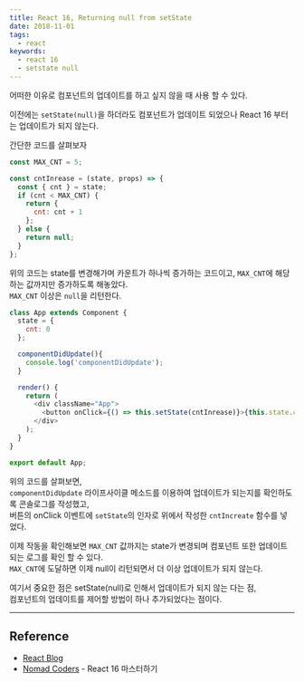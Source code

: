 ```yaml
---
title: React 16, Returning null from setState
date: 2018-11-01
tags:
  - react
keywords:
  - react 16
  - setstate null
---
```




어떠한 이유로 컴포넌트의 업데이트를 하고 싶지 않을 때 사용 할 수 있다.

이전에는 `setState(null)`을 하더라도 컴포넌트가 업데이트 되었으나 React 16 부터는 업데이트가 되지 않는다.



간단한 코드를 살펴보자



```javascript
const MAX_CNT = 5;

const cntInrease = (state, props) => {
  const { cnt } = state;
  if (cnt < MAX_CNT) {
    return {
      cnt: cnt + 1
    };
  } else {
    return null;
  }
};
```

위의 코드는 state를 변경해가며 카운트가 하나씩 증가하는 코드이고, `MAX_CNT`에 해당하는 값까지만 증가하도록 해놓았다.  
`MAX_CNT` 이상은 `null`을 리턴한다.

```javascript
class App extends Component {
  state = {
    cnt: 0
  };

  componentDidUpdate(){
    console.log('componentDidUpdate');
  }

  render() {
    return (
      <div className="App">
        <button onClick={() => this.setState(cntInrease)}>{this.state.cnt}</button>
      </div>
    );
  }
}

export default App;
```

위의 코드를 살펴보면,  
`componentDidUpdate` 라이프사이클 메소드를 이용하여 업데이트가 되는지를 확인하도록 콘솔로그를 작성했고,  
버튼의 onClick 이벤트에 `setState`의 인자로 위에서 작성한 `cntIncreate` 함수를 넣었다.

이제 작동을 확인해보면 `MAX_CNT` 값까지는 state가 변경되며 컴포넌트 또한 업데이트 되는 로그를 확인 할 수 있다.  
`MAX_CNT`에 도달하면 이제 null이 리턴되면서 더 이상 업데이트가 되지 않는다.

여기서 중요한 점은 setState(null)로 인해서 업데이트가 되지 않는 다는 점,  
컴포넌트의 업데이트를 제어할 방법이 하나 추가되었다는 점이다.

---

## Reference

- [React Blog](https://reactjs.org/blog/2017/09/26/react-v16.0.html#breaking-changes)
- [Nomad Coders](academy.nomadcoders.co) - React 16 마스터하기
